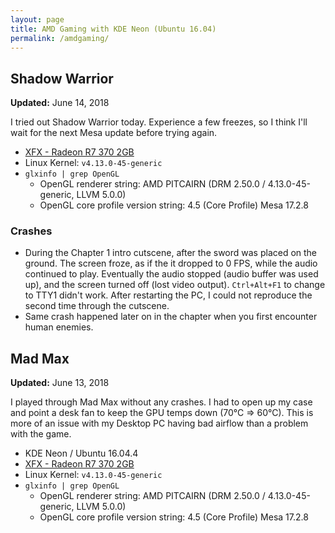 ```yaml
---
layout: page
title: AMD Gaming with KDE Neon (Ubuntu 16.04)
permalink: /amdgaming/
---
```




## Shadow Warrior

**Updated:** June 14, 2018

I tried out Shadow Warrior today. Experience a few freezes, so I think I'll wait for the next Mesa update before trying again.

* [XFX - Radeon R7 370 2GB](https://ca.pcpartpicker.com/product/9jyxFT/xfx-video-card-r7370p2255)
* Linux Kernel: `v4.13.0-45-generic`
* `glxinfo | grep OpenGL`
    * OpenGL renderer string: AMD PITCAIRN (DRM 2.50.0 / 4.13.0-45-generic, LLVM 5.0.0)
    * OpenGL core profile version string: 4.5 (Core Profile) Mesa 17.2.8

### Crashes

* During the Chapter 1 intro cutscene, after the sword was placed on the ground. The screen froze, as if the it dropped to 0 FPS, while the audio continued to play. Eventually the audio stopped (audio buffer was used up), and the screen turned off (lost video output). `Ctrl+Alt+F1` to change to TTY1 didn't work. After restarting the PC, I could not reproduce the second time through the cutscene.
* Same crash happened later on in the chapter when you first encounter human enemies.




## Mad Max

**Updated:** June 13, 2018

I played through Mad Max without any crashes. I had to open up my case and point a desk fan to keep the GPU temps down (70°C => 60°C). This is more of an issue with my Desktop PC having bad airflow than a problem with the game.

* KDE Neon / Ubuntu 16.04.4
* [XFX - Radeon R7 370 2GB](https://ca.pcpartpicker.com/product/9jyxFT/xfx-video-card-r7370p2255)
* Linux Kernel: `v4.13.0-45-generic`
* `glxinfo | grep OpenGL`
    * OpenGL renderer string: AMD PITCAIRN (DRM 2.50.0 / 4.13.0-45-generic, LLVM 5.0.0)
    * OpenGL core profile version string: 4.5 (Core Profile) Mesa 17.2.8

